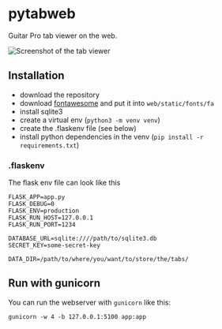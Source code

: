# pytabweb

Guitar Pro tab viewer on the web.

![Screenshot of the tab viewer](https://bin.pglaum.de/pytabweb_tab_view.png)

## Installation

- download the repository
- download [fontawesome](https://fontawesome.com/) and put it into
  `web/static/fonts/fa`
- install sqlite3
- create a virtual env (`python3 -m venv venv`)
- create the .flaskenv file (see below)
- install python dependencies in the venv (`pip install -r requirements.txt`)

### .flaskenv

The flask env file can look like this

```shell
FLASK_APP=app.py
FLASK_DEBUG=0
FLASK_ENV=production
FLASK_RUN_HOST=127.0.0.1
FLASK_RUN_PORT=1234

DATABASE_URL=sqlite:////path/to/sqlite3.db
SECRET_KEY=some-secret-key

DATA_DIR=/path/to/where/you/want/to/store/the/tabs/
```

## Run with gunicorn

You can run the webserver with `gunicorn` like this:

```shell
gunicorn -w 4 -b 127.0.0.1:5100 app:app
```
